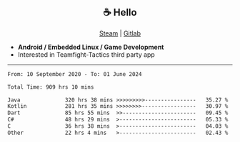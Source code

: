 <h2 align="center"> ☕ Hello </h2>

<p align="center">
  <a href="https://steamcommunity.com/id/Niforances/">Steam</a> |
  <a href="https://gitlab.com/niforances">Gitlab</a>
</p>

 - **Android / Embedded Linux / Game Development**
 - Interested in Teamfight-Tactics third party app

------

<!--START_SECTION:waka-->

```txt
From: 10 September 2020 - To: 01 June 2024

Total Time: 909 hrs 10 mins

Java              320 hrs 38 mins >>>>>>>>>----------------   35.27 %
Kotlin            281 hrs 35 mins >>>>>>>>-----------------   30.97 %
Dart              85 hrs 55 mins  >>-----------------------   09.45 %
C#                48 hrs 29 mins  >------------------------   05.33 %
C                 36 hrs 38 mins  >------------------------   04.03 %
Other             22 hrs 4 mins   >------------------------   02.43 %
```

<!--END_SECTION:waka-->
